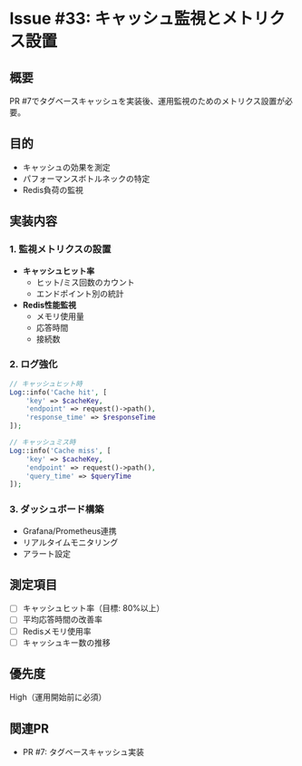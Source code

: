 # Issue #33: キャッシュ監視とメトリクス設置

## 概要
PR #7でタグベースキャッシュを実装後、運用監視のためのメトリクス設置が必要。

## 目的
- キャッシュの効果を測定
- パフォーマンスボトルネックの特定
- Redis負荷の監視

## 実装内容

### 1. 監視メトリクスの設置
- **キャッシュヒット率**
  - ヒット/ミス回数のカウント
  - エンドポイント別の統計
- **Redis性能監視**
  - メモリ使用量
  - 応答時間
  - 接続数

### 2. ログ強化
```php
// キャッシュヒット時
Log::info('Cache hit', [
    'key' => $cacheKey,
    'endpoint' => request()->path(),
    'response_time' => $responseTime
]);

// キャッシュミス時
Log::info('Cache miss', [
    'key' => $cacheKey,
    'endpoint' => request()->path(),
    'query_time' => $queryTime
]);
```

### 3. ダッシュボード構築
- Grafana/Prometheus連携
- リアルタイムモニタリング
- アラート設定

## 測定項目
- [ ] キャッシュヒット率（目標: 80%以上）
- [ ] 平均応答時間の改善率
- [ ] Redisメモリ使用率
- [ ] キャッシュキー数の推移

## 優先度
High（運用開始前に必須）

## 関連PR
- PR #7: タグベースキャッシュ実装